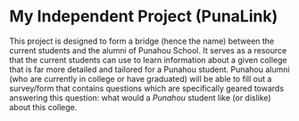 # My Independent Project (PunaLink)

This project is designed to form a bridge (hence the name) between the current students and the alumni of Punahou School. It serves as a resource that the current students can use to learn information about a given college that is far more detailed and tailored for a Punahou student. Punahou alumni (who are currently in college or have graduated) will be able to fill out a survey/form that contains questions which are specifically geared towards answering this question: what would a *Punahou* student like (or dislike) about this college.
